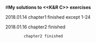 #**My solutions to <<K&R C>> exercises**

2018.01.14 chapter1 finished except 1-24 

2018.01.16 chapter2 finished
           
            chapter2 finished
